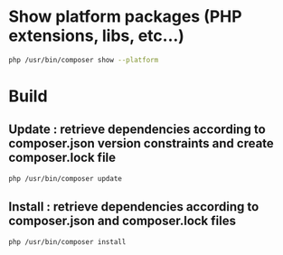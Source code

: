 # Show platform packages (PHP extensions, libs, etc...)

```sh
php /usr/bin/composer show --platform
```

# Build

## Update : retrieve dependencies according to composer.json version constraints and create composer.lock file 

```sh
php /usr/bin/composer update
```

## Install : retrieve dependencies according to composer.json and composer.lock files

```sh
php /usr/bin/composer install
```
